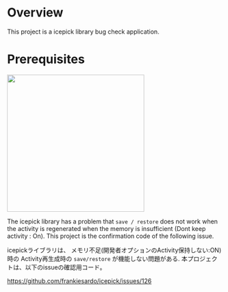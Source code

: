 # Overview
This project is a icepick library bug check application.


# Prerequisites
<img src="https://user-images.githubusercontent.com/16476224/128301505-8f7dc0f1-ae45-437a-ae42-b0adafa90378.png" width=320/>

The icepick library has a problem that `save / restore` does not work when the activity is regenerated when the memory is insufficient (Dont keep activity : On). This project is the confirmation code of the following issue.

icepickライブラリは、
メモリ不足(開発者オプションのActivity保持しない:ON)時の
Activity再生成時の `save/restore` が機能しない問題がある. 
本プロジェクトは、以下のissueの確認用コード。

https://github.com/frankiesardo/icepick/issues/126
